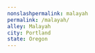```yaml
---
﻿nonslashpermalink: malayah
permalink: /malayah/
alley: Malayah
city: Portland
state: Oregon
---
```

